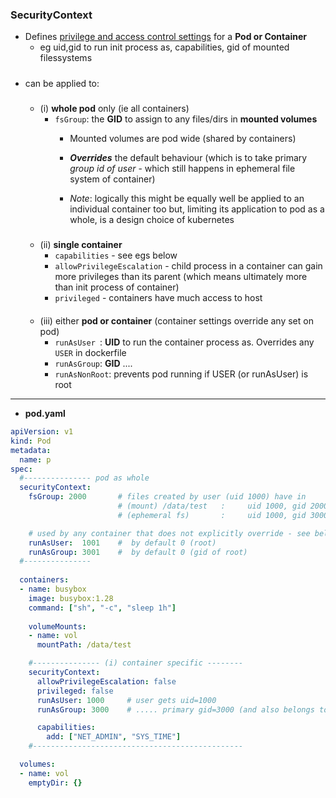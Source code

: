 ### SecurityContext
- Defines [privilege and access control settings](https://kubernetes.io/docs/tasks/configure-pod-container/security-context/#set-capabilities-for-a-container) for a **Pod or Container**
    - eg uid,gid to run init process as, capabilities, gid of mounted filessystems

#####
- can be applied to:
    #####
    - (i) **whole pod** only (ie all containers)
        - `fsGroup`:  the **GID** to assign to any files/dirs in **mounted volumes**  
            - Mounted  volumes are pod wide (shared by containers)

            - _**Overrides**_ the default behaviour (which is to take primary _group id of user_ - which still happens in ephemeral file system of container)

            - _Note_: logically this might be equally well be applied to an individual container too but, limiting its application to pod as a whole, is a design choice of kubernetes
        
    #####
    - (ii) **single container** 
        - `capabilities` - see egs below
        - `allowPrivilegeEscalation` - child process in a container can gain more privileges than its parent (which means ultimately more than init process of container)
        - `privileged`  - containers have much access to host
        
    ####
    - (iii) either **pod or container** (container settings override any set on pod)
        - `runAsUser `:  **UID** to run the container process as. Overrides any `USER` in dockerfile
        - `runAsGroup`: **GID** .... 
        - `runAsNonRoot`: prevents pod running if USER (or runAsUser) is root

        
    
---
- **pod.yaml**    
```yaml
apiVersion: v1
kind: Pod
metadata:
  name: p
spec:
  #--------------- pod as whole 
  securityContext:
    fsGroup: 2000       # files created by user (uid 1000) have in
                        # (mount) /data/test   :     uid 1000, gid 2000 
                        # (ephemeral fs)       :     uid 1000, gid 3000 (since 3000 is prim gid of user)

    # used by any container that does not explicitly override - see below
    runAsUser:  1001    #  by default 0 (root)
    runAsGroup: 3001    #  by default 0 (gid of root)
  #---------------
 
  containers:
  - name: busybox
    image: busybox:1.28
    command: ["sh", "-c", "sleep 1h"]
    
    volumeMounts:
    - name: vol
      mountPath: /data/test    

    #--------------- (i) container specific --------
    securityContext:
      allowPrivilegeEscalation: false   
      privileged: false  
      runAsUser: 1000     # user gets uid=1000 
      runAsGroup: 3000    # ..... primary gid=3000 (and also belongs to 2000) .......

      capabilities:
        add: ["NET_ADMIN", "SYS_TIME"]   
    #-----------------------------------------------

  volumes:
  - name: vol
    emptyDir: {}
```